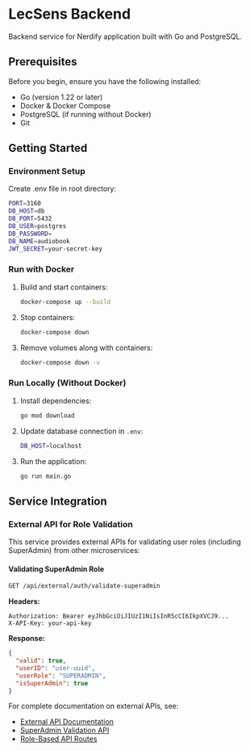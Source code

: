 # LecSens Backend

Backend service for Nerdify application built with Go and PostgreSQL.

## Prerequisites

Before you begin, ensure you have the following installed:
- Go (version 1.22 or later)
- Docker & Docker Compose
- PostgreSQL (if running without Docker)
- Git

## Getting Started


### Environment Setup
Create .env file in root directory:
```bash
PORT=3160
DB_HOST=db
DB_PORT=5432
DB_USER=postgres
DB_PASSWORD=
DB_NAME=audiobook
JWT_SECRET=your-secret-key
```

### Run with Docker

1. Build and start containers:
    ```bash
    docker-compose up --build
    ```
2. Stop containers:
    ```bash
    docker-compose down
    ```
3. Remove volumes along with containers:
    ```bash
    docker-compose down -v
    ```

### Run Locally (Without Docker)

1. Install dependencies:
    ```bash
    go mod download
    ```
2. Update database connection in `.env`:
    ```bash
    DB_HOST=localhost
    ```
3. Run the application:
    ```bash
    go run main.go 
    ```

## Service Integration

### External API for Role Validation

This service provides external APIs for validating user roles (including SuperAdmin) from other microservices:

#### Validating SuperAdmin Role

```bash
GET /api/external/auth/validate-superadmin
```

**Headers:**
```
Authorization: Bearer eyJhbGciOiJIUzI1NiIsInR5cCI6IkpXVCJ9...
X-API-Key: your-api-key
```

**Response:**
```json
{
  "valid": true,
  "userID": "user-uuid",
  "userRole": "SUPERADMIN",
  "isSuperAdmin": true
}
```

For complete documentation on external APIs, see:
- [External API Documentation](/docs/external_api_guide.md)
- [SuperAdmin Validation API](/docs/external_api_superadmin_validation.md)
- [Role-Based API Routes](/docs/role_based_api_routes.md)